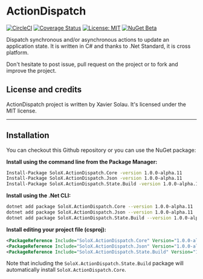 # ActionDispatch
[![CircleCI](https://circleci.com/gh/xaviersolau/ActionDispatch.svg?style=svg)](https://circleci.com/gh/xaviersolau/ActionDispatch)
[![Coverage Status](https://coveralls.io/repos/github/xaviersolau/ActionDispatch/badge.svg?branch=master)](https://coveralls.io/github/xaviersolau/ActionDispatch?branch=master)
[![License: MIT](https://img.shields.io/badge/License-MIT-blue.svg)](LICENSE)
[![NuGet Beta](https://img.shields.io/nuget/vpre/SoloX.ActionDispatch.Core.svg)](https://www.nuget.org/packages/SoloX.ActionDispatch.Core)

Dispatch synchronous and/or asynchronous actions to update an application state.
It is written in C# and thanks to .Net Standard, it is cross platform.

Don't hesitate to post issue, pull request on the project or to fork and improve the project.

## License and credits

ActionDispatch project is written by Xavier Solau. It's licensed under the MIT license.

 * * *

## Installation

You can checkout this Github repository or you can use the NuGet package:

**Install using the command line from the Package Manager:**
```bash
Install-Package SoloX.ActionDispatch.Core -version 1.0.0-alpha.11
Install-Package SoloX.ActionDispatch.Json -version 1.0.0-alpha.11
Install-Package SoloX.ActionDispatch.State.Build -version 1.0.0-alpha.11
```

**Install using the .Net CLI:**
```bash
dotnet add package SoloX.ActionDispatch.Core --version 1.0.0-alpha.11
dotnet add package SoloX.ActionDispatch.Json --version 1.0.0-alpha.11
dotnet add package SoloX.ActionDispatch.State.Build --version 1.0.0-alpha.11
```

**Install editing your project file (csproj):**
```xml
<PackageReference Include="SoloX.ActionDispatch.Core" Version="1.0.0-alpha.11" />
<PackageReference Include="SoloX.ActionDispatch.Json" Version="1.0.0-alpha.11" />
<PackageReference Include="SoloX.ActionDispatch.State.Build" Version="1.0.0-alpha.11" />
```

Note that including the `SoloX.ActionDispatch.State.Build` package will automatically install `SoloX.ActionDispatch.Core`.
